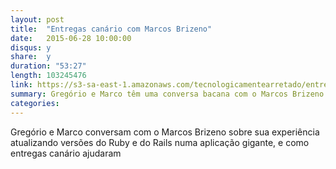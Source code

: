 ```yaml
---
layout: post
title:  "Entregas canário com Marcos Brizeno"
date:   2015-06-28 10:00:00
disqus: y
share:  y
duration: "53:27"
length: 103245476
link: https://s3-sa-east-1.amazonaws.com/tecnologicamentearretado/entrevistas/012-marcos_brizeno/012-marcos_brizeno.m4a
summary: Gregório e Marco têm uma conversa bacana com o Marcos Brizeno sobre sua experiência atualizando versões do Ruby e do Rails numa aplicação gigante, e como entregas canário ajudaram
categories: 
---
```


Gregório e Marco conversam com o Marcos Brizeno sobre sua experiência atualizando versões do Ruby e do Rails numa aplicação gigante, e como entregas canário ajudaram

<audio src="https://s3-sa-east-1.amazonaws.com/tecnologicamentearretado/entrevistas/012-marcos_brizeno/012-marcos_brizeno.m4a" preload="none" />

Baixe o áudio desta conversa [aqui](https://s3-sa-east-1.amazonaws.com/tecnologicamentearretado/entrevistas/012-marcos_brizeno/012-marcos_brizeno.m4a).

Entrevista por [Gregório Melo](https://twitter.com/gregoriomelo) e [Marco Valtas](https://twitter.com/mavcunha)

Música de entrada por [Marco Valtas](https://twitter.com/mavcunha)

Notas:

- [Post no TW insights](http://www.thoughtworks.com/pt/insights/blog/how-deliver-rails-upgrade-using-canary-release)
- [Palestra do Neil Ford sobre rails Enterprise](http://www.infoq.com/presentations/ford-large-rails)
- [Post do Github sobre a migração deles](http://shayfrendt.com/posts/upgrading-github-to-rails-3-with-zero-downtime/)
- [Marcos Brizeno no Twitter](https://twitter.com/marcosbrizeno)
- [Blog do Marcos Brizeno](http://brizeno.wordpress.com)
